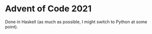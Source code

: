 # Advent of Code 2021
Done in Haskell (as much as possible, I might switch to Python at some point).